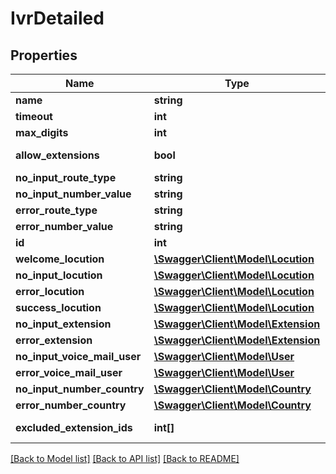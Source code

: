 # IvrDetailed

## Properties
Name | Type | Description | Notes
------------ | ------------- | ------------- | -------------
**name** | **string** |  | 
**timeout** | **int** |  | 
**max_digits** | **int** |  | 
**allow_extensions** | **bool** |  | [default to false]
**no_input_route_type** | **string** |  | [optional] 
**no_input_number_value** | **string** |  | [optional] 
**error_route_type** | **string** |  | [optional] 
**error_number_value** | **string** |  | [optional] 
**id** | **int** |  | [optional] 
**welcome_locution** | [**\Swagger\Client\Model\Locution**](Locution.md) |  | [optional] 
**no_input_locution** | [**\Swagger\Client\Model\Locution**](Locution.md) |  | [optional] 
**error_locution** | [**\Swagger\Client\Model\Locution**](Locution.md) |  | [optional] 
**success_locution** | [**\Swagger\Client\Model\Locution**](Locution.md) |  | [optional] 
**no_input_extension** | [**\Swagger\Client\Model\Extension**](Extension.md) |  | [optional] 
**error_extension** | [**\Swagger\Client\Model\Extension**](Extension.md) |  | [optional] 
**no_input_voice_mail_user** | [**\Swagger\Client\Model\User**](User.md) |  | [optional] 
**error_voice_mail_user** | [**\Swagger\Client\Model\User**](User.md) |  | [optional] 
**no_input_number_country** | [**\Swagger\Client\Model\Country**](Country.md) |  | [optional] 
**error_number_country** | [**\Swagger\Client\Model\Country**](Country.md) |  | [optional] 
**excluded_extension_ids** | **int[]** | Excluded extensions | [optional] 

[[Back to Model list]](../README.md#documentation-for-models) [[Back to API list]](../README.md#documentation-for-api-endpoints) [[Back to README]](../README.md)


